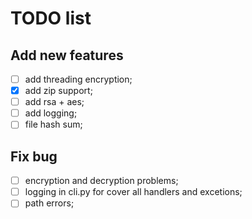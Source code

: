 # TODO list

## Add new features
- [ ] add threading encryption;
- [x] add zip support;
- [ ] add rsa + aes;
- [ ] add logging;
- [ ] file hash sum;

## Fix bug
- [ ] encryption and decryption problems;
- [ ] logging in cli.py for cover all handlers and excetions;
- [ ] path errors;
